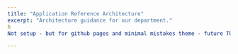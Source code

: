 ```yaml
---
title: "Application Reference Architecture"
excerpt: "Architecture guidance for our department."
h
Not setup - but for github pages and minimal mistakes theme - future TODO:

---
```


